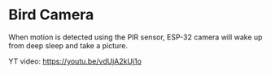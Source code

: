 # Bird Camera

When motion is detected using the PIR sensor, ESP-32 camera will wake up from deep sleep and take a picture. 

YT video: https://youtu.be/vdUjA2kUj1o
